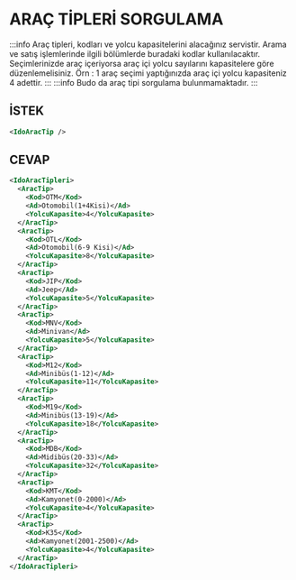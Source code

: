 # ARAÇ TİPLERİ SORGULAMA

:::info
Araç tipleri, kodları ve yolcu kapasitelerini alacağınız servistir. Arama ve satış işlemlerinde ilgili bölümlerde buradaki kodlar kullanılacaktır. Seçimlerinizde araç içeriyorsa araç içi yolcu sayılarını kapasitelere göre düzenlemelisiniz. Örn : 1 araç seçimi yaptığınızda araç içi yolcu kapasiteniz 4 adettir.
:::
:::info
Budo da araç tipi sorgulama bulunmamaktadır.
:::

## İSTEK

```xml
<IdoAracTip />
```

## CEVAP
```xml
<IdoAracTipleri>
  <AracTip>
    <Kod>OTM</Kod>
    <Ad>Otomobil(1+4Kisi)</Ad>
    <YolcuKapasite>4</YolcuKapasite>
  </AracTip>
  <AracTip>
    <Kod>OTL</Kod>
    <Ad>Otomobil(6-9 Kisi)</Ad>
    <YolcuKapasite>8</YolcuKapasite>
  </AracTip>
  <AracTip>
    <Kod>JIP</Kod>
    <Ad>Jeep</Ad>
    <YolcuKapasite>5</YolcuKapasite>
  </AracTip>
  <AracTip>
    <Kod>MNV</Kod>
    <Ad>Minivan</Ad>
    <YolcuKapasite>5</YolcuKapasite>
  </AracTip>
  <AracTip>
    <Kod>M12</Kod>
    <Ad>Minibüs(1-12)</Ad>
    <YolcuKapasite>11</YolcuKapasite>
  </AracTip>
  <AracTip>
    <Kod>M19</Kod>
    <Ad>Minibüs(13-19)</Ad>
    <YolcuKapasite>18</YolcuKapasite>
  </AracTip>
  <AracTip>
    <Kod>MDB</Kod>
    <Ad>Midibüs(20-33)</Ad>
    <YolcuKapasite>32</YolcuKapasite>
  </AracTip>
  <AracTip>
    <Kod>KMT</Kod>
    <Ad>Kamyonet(0-2000)</Ad>
    <YolcuKapasite>4</YolcuKapasite>
  </AracTip>
  <AracTip>
    <Kod>K35</Kod>
    <Ad>Kamyonet(2001-2500)</Ad>
    <YolcuKapasite>4</YolcuKapasite>
  </AracTip>
</IdoAracTipleri>
```

